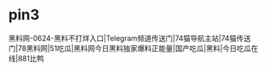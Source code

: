 # pin3
黑料网-0624-黑料不打烊入口|Telegram频道传送门|74猫导航主站|74猫传送门|78黑料网|51吃瓜|黑料网今日黑料独家爆料正能量|国产吃瓜|黑料|今日吃瓜在线|881比鸭
